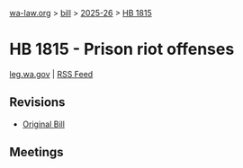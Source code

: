 [wa-law.org](/) > [bill](/bill/) > [2025-26](/bill/2025-26/) > [HB 1815](/bill/2025-26/hb/1815/)

# HB 1815 - Prison riot offenses
[leg.wa.gov](https://app.leg.wa.gov/billsummary?BillNumber=1815&Year=2025&Initiative=false) | [RSS Feed](./rss.xml)

## Revisions
* [Original Bill](1/)

## Meetings